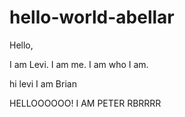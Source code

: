 # hello-world-abellar

Hello,

I am Levi. I am me. I am who I am.

hi levi I am Brian


HELLOOOOOO! I AM PETER RBRRRR

